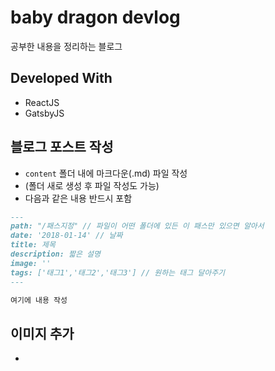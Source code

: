 # baby dragon devlog
공부한 내용을 정리하는 블로그

## Developed With
- ReactJS
- GatsbyJS

## 블로그 포스트 작성
- `content` 폴더 내에 마크다운(.md) 파일 작성
- (폴더 새로 생성 후 파일 작성도 가능)
-  다음과 같은 내용 반드시 포함

```markdown
---
path: "/패스지정" // 파일이 어떤 폴더에 있든 이 패스만 있으면 알아서 
date: '2018-01-14' // 날짜
title: 제목
description: 짧은 설명
image: ''
tags: ['태그1','태그2','태그3'] // 원하는 태그 달아주기
---

여기에 내용 작성

```
## 이미지 추가
- 
